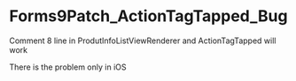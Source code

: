 # Forms9Patch_ActionTagTapped_Bug

Comment 8 line in ProdutInfoListViewRenderer and ActionTagTapped will work

There is the problem only in iOS
